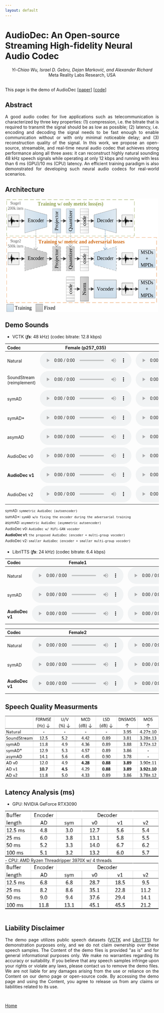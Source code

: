 ```yaml
---
layout: default
---
```

# AudioDec: An Open-source Streaming High-fidelity Neural Audio Codec
<center><I> Yi-Chiao Wu, Israel D. Gebru, Dejan Marković, and Alexander Richard </I></center> 
<center> Meta Reality Labs Research, USA </center> <br /> 

This page is the demo of AudioDec [[paper](https://ieeexplore.ieee.org/document/10096509)] [[code](https://github.com/facebookresearch/AudioDec)]  

## **Abstract**  
<p align="justify"> A good audio codec for live applications such as telecommunication is characterized by three key properties: (1) compression, i.e. the bitrate that is required to transmit the signal should be as low as possible; (2) latency, i.e. encoding and decoding the signal needs to be fast enough to enable communication without or with only minimal noticeable delay; and (3) reconstruction quality of the signal. In this work, we propose an open-source, streamable, and real-time neural audio codec that achieves strong performance along all three axes: it can reconstruct highly natural sounding 48 kHz speech signals while operating at only 12 kbps and running with less than 6 ms (GPU)/10 ms (CPU) latency. An efficient training paradigm is also demonstrated for developing such neural audio codecs for real-world scenarios. </p>


## **Architecture**  
<center><img src="res/figure/audiodec.png" style="display:block;width:500px;height:370px"></center>  

  
## **Demo Sounds**
- VCTK (***fs***: 48 kHz) (codec bitrate: 12.8 kbps)

| Codec | Female (p257_035) | Male (p232_400) |
|:--|:--:|:--:|
| Natural | <audio src="res/audio/vctk48k_female/Natural/p257_035.wav" controls preload></audio> | <audio src="res/audio/vctk48k_male/Natural/p232_400.wav" controls preload></audio> |
| SoundStream (reimplement) | <audio src="res/audio/vctk48k_female/SS/p257_035.wav" controls preload></audio> | <audio src="res/audio/vctk48k_male/SS/p232_400.wav" controls preload></audio> |
| symAD | <audio src="res/audio/vctk48k_female/symAD/p257_035.wav" controls preload></audio> | <audio src="res/audio/vctk48k_male/symAD/p232_400.wav" controls preload></audio> |
| symAD* | <audio src="res/audio/vctk48k_female/symAD_/p257_035.wav" controls preload></audio> | <audio src="res/audio/vctk48k_male/symAD_/p232_400.wav" controls preload></audio> |
| asymAD | <audio src="res/audio/vctk48k_female/asymAD/p257_035.wav" controls preload></audio> | <audio src="res/audio/vctk48k_male/asymAD/p232_400.wav" controls preload></audio> |
| AudioDec v0 | <audio src="res/audio/vctk48k_female/ADv0/p257_035.wav" controls preload></audio> | <audio src="res/audio/vctk48k_male/ADv0/p232_400.wav" controls preload></audio> |
| **AudioDec v1** | <audio src="res/audio/vctk48k_female/ADv1/p257_035.wav" controls preload></audio>   | <audio src="res/audio/vctk48k_male/ADv1/p232_400.wav" controls preload></audio>   |
| AudioDec v2 | <audio src="res/audio/vctk48k_female/ADv2/p257_035.wav" controls preload></audio> | <audio src="res/audio/vctk48k_male/ADv2/p232_400.wav" controls preload></audio> |

<sup>symAD: `symmetric AudioDec (autoencoder)` </sup>  
<sup>sumAD*: `symAD w/o fixing the encoder during the adversarial training` </sup>  
<sup>asymAD: `asymmetric AudioDec (asymmetric autoencoder)` </sup>  
<sup>AudioDec v0: `AudioDec w/ HiFi-GAN vocoder` </sup>  
<sup>**AudioDec v1**: `the proposed AudioDec (encoder + multi-group vocoder)` </sup>  
<sup>AudioDec v2: `smaller AudioDec (encoder + smaller multi-group vocoder)` </sup>

- LibriTTS (***fs***: 24 kHz) (codec bitrate: 6.4 kbps)

| Codec | Female1 | Male1 |
|:--|:--:|:--:|
| Natural | <audio src="res/audio/libritts24k_female/Natural/1995_1826.wav" controls preload></audio> | <audio src="res/audio/libritts24k_male/Natural/2300_131720.wav" controls preload></audio> |
| symAD | <audio src="res/audio/libritts24k_female/symAD/1995_1826.wav" controls preload></audio> | <audio src="res/audio/libritts24k_male/symAD/2300_131720.wav" controls preload></audio> |
| **AudioDec v1** | <audio src="res/audio/libritts24k_female/ADv1/1995_1826.wav" controls preload></audio>   | <audio src="res/audio/libritts24k_male/ADv1/2300_131720.wav" controls preload></audio>   |

| Codec | Female2 | Male2 |
|:--|:--:|:--:|
| Natural | <audio src="res/audio/libritts24k_female/Natural/3729_6852.wav" controls preload></audio> | <audio src="res/audio/libritts24k_male/Natural/8224_274384.wav" controls preload></audio> |
| symAD | <audio src="res/audio/libritts24k_female/symAD/3729_6852.wav" controls preload></audio> | <audio src="res/audio/libritts24k_male/symAD/8224_274384.wav" controls preload></audio> |
| **AudioDec v1** | <audio src="res/audio/libritts24k_female/ADv1/3729_6852.wav" controls preload></audio>   | <audio src="res/audio/libritts24k_male/ADv1/8224_274384.wav" controls preload></audio>   |


## **Speech Quality Measurments** 
<center><img src="res/figure/Quality.svg" ></center>  

## **Latency Analysis (ms)** 
- GPU: NVIDIA GeForce RTX3090
<center><img src="res/figure/GPU.svg" ></center>
- CPU: AMD Ryzen Threadripper 3970X w/ 4 threads
<center><img src="res/figure/CPU.svg" ></center>
  
<br /> 

##  Liability Disclaimer
<p align="justify">The demo page utilizes public speech datasets (<a href="https://datashare.ed.ac.uk/handle/10283/3443">VCTK</a> and <a href="https://www.openslr.org/60/">LibriTTS</a>) for demonstration purposes only, and we do not claim ownership over these speech samples. The Content of the demo files is provided "as is" and for general informational purposes only. We make no warranties regarding its accuracy or suitability. If you believe that any speech samples infringe upon your rights or violate any laws, please contact us to remove the demo files. We are not liable for any damages arising from the use or reliance on the Content on our demo page or open-source code. By accessing the demo page and using the Content, you agree to release us from any claims or liabilities related to its use. </p>
<br /> 

[Home](https://bigpon.github.io/)

<br />  
<br />  